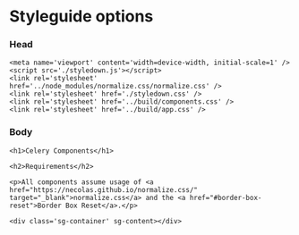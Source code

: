 # Styleguide options

### Head

    <meta name='viewport' content='width=device-width, initial-scale=1' />
    <script src='./styledown.js'></script>
    <link rel='stylesheet' href='../node_modules/normalize.css/normalize.css' />
    <link rel='stylesheet' href='./styledown.css' />
    <link rel='stylesheet' href='../build/components.css' />
    <link rel='stylesheet' href='../build/app.css' />

### Body

    <h1>Celery Components</h1>

    <h2>Requirements</h2>

    <p>All components assume usage of <a href="https://necolas.github.io/normalize.css/" target="_blank">normalize.css</a> and the <a href="#border-box-reset">Border Box Reset</a>.</p>

    <div class='sg-container' sg-content></div>
